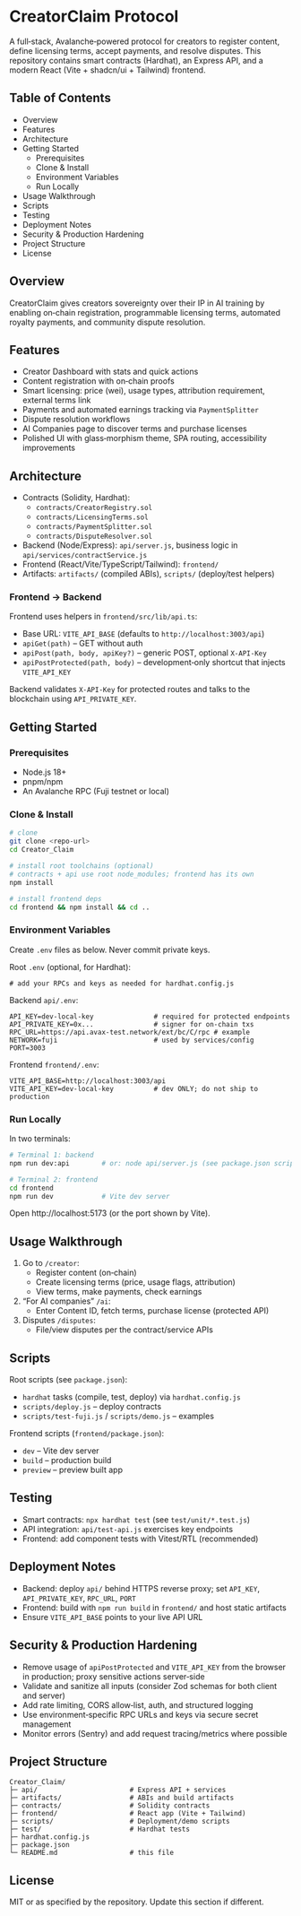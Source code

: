 # CreatorClaim Protocol

A full‑stack, Avalanche‑powered protocol for creators to register content, define licensing terms, accept payments, and resolve disputes. This repository contains smart contracts (Hardhat), an Express API, and a modern React (Vite + shadcn/ui + Tailwind) frontend.

## Table of Contents
- Overview
- Features
- Architecture
- Getting Started
  - Prerequisites
  - Clone & Install
  - Environment Variables
  - Run Locally
- Usage Walkthrough
- Scripts
- Testing
- Deployment Notes
- Security & Production Hardening
- Project Structure
- License

## Overview
CreatorClaim gives creators sovereignty over their IP in AI training by enabling on‑chain registration, programmable licensing terms, automated royalty payments, and community dispute resolution.

## Features
- Creator Dashboard with stats and quick actions
- Content registration with on‑chain proofs
- Smart licensing: price (wei), usage types, attribution requirement, external terms link
- Payments and automated earnings tracking via `PaymentSplitter`
- Dispute resolution workflows
- AI Companies page to discover terms and purchase licenses
- Polished UI with glass‑morphism theme, SPA routing, accessibility improvements

## Architecture
- Contracts (Solidity, Hardhat):
  - `contracts/CreatorRegistry.sol`
  - `contracts/LicensingTerms.sol`
  - `contracts/PaymentSplitter.sol`
  - `contracts/DisputeResolver.sol`
- Backend (Node/Express): `api/server.js`, business logic in `api/services/contractService.js`
- Frontend (React/Vite/TypeScript/Tailwind): `frontend/`
- Artifacts: `artifacts/` (compiled ABIs), `scripts/` (deploy/test helpers)

### Frontend → Backend
Frontend uses helpers in `frontend/src/lib/api.ts`:
- Base URL: `VITE_API_BASE` (defaults to `http://localhost:3003/api`)
- `apiGet(path)` – GET without auth
- `apiPost(path, body, apiKey?)` – generic POST, optional `X-API-Key`
- `apiPostProtected(path, body)` – development‑only shortcut that injects `VITE_API_KEY`

Backend validates `X-API-Key` for protected routes and talks to the blockchain using `API_PRIVATE_KEY`.

## Getting Started

### Prerequisites
- Node.js 18+
- pnpm/npm
- An Avalanche RPC (Fuji testnet or local)

### Clone & Install
```bash
# clone
git clone <repo-url>
cd Creator_Claim

# install root toolchains (optional)
# contracts + api use root node_modules; frontend has its own
npm install

# install frontend deps
cd frontend && npm install && cd ..
```

### Environment Variables
Create `.env` files as below. Never commit private keys.

Root `.env` (optional, for Hardhat):
```
# add your RPCs and keys as needed for hardhat.config.js
```

Backend `api/.env`:
```
API_KEY=dev-local-key               # required for protected endpoints
API_PRIVATE_KEY=0x...               # signer for on-chain txs
RPC_URL=https://api.avax-test.network/ext/bc/C/rpc # example
NETWORK=fuji                        # used by services/config
PORT=3003
```

Frontend `frontend/.env`:
```
VITE_API_BASE=http://localhost:3003/api
VITE_API_KEY=dev-local-key          # dev ONLY; do not ship to production
```

### Run Locally
In two terminals:
```bash
# Terminal 1: backend
npm run dev:api        # or: node api/server.js (see package.json scripts)

# Terminal 2: frontend
cd frontend
npm run dev            # Vite dev server
```
Open http://localhost:5173 (or the port shown by Vite).

## Usage Walkthrough
1. Go to `/creator`:
   - Register content (on‑chain)
   - Create licensing terms (price, usage flags, attribution)
   - View terms, make payments, check earnings
2. “For AI companies” `/ai`:
   - Enter Content ID, fetch terms, purchase license (protected API)
3. Disputes `/disputes`:
   - File/view disputes per the contract/service APIs

## Scripts
Root scripts (see `package.json`):
- `hardhat` tasks (compile, test, deploy) via `hardhat.config.js`
- `scripts/deploy.js` – deploy contracts
- `scripts/test-fuji.js` / `scripts/demo.js` – examples

Frontend scripts (`frontend/package.json`):
- `dev` – Vite dev server
- `build` – production build
- `preview` – preview built app

## Testing
- Smart contracts: `npx hardhat test` (see `test/unit/*.test.js`)
- API integration: `api/test-api.js` exercises key endpoints
- Frontend: add component tests with Vitest/RTL (recommended)

## Deployment Notes
- Backend: deploy `api/` behind HTTPS reverse proxy; set `API_KEY`, `API_PRIVATE_KEY`, `RPC_URL`, `PORT`
- Frontend: build with `npm run build` in `frontend/` and host static artifacts
- Ensure `VITE_API_BASE` points to your live API URL

## Security & Production Hardening
- Remove usage of `apiPostProtected` and `VITE_API_KEY` from the browser in production; proxy sensitive actions server‑side
- Validate and sanitize all inputs (consider Zod schemas for both client and server)
- Add rate limiting, CORS allow‑list, auth, and structured logging
- Use environment‑specific RPC URLs and keys via secure secret management
- Monitor errors (Sentry) and add request tracing/metrics where possible

## Project Structure
```
Creator_Claim/
├─ api/                       # Express API + services
├─ artifacts/                 # ABIs and build artifacts
├─ contracts/                 # Solidity contracts
├─ frontend/                  # React app (Vite + Tailwind)
├─ scripts/                   # Deployment/demo scripts
├─ test/                      # Hardhat tests
├─ hardhat.config.js
├─ package.json
└─ README.md                  # this file
```

## License
MIT or as specified by the repository. Update this section if different.
